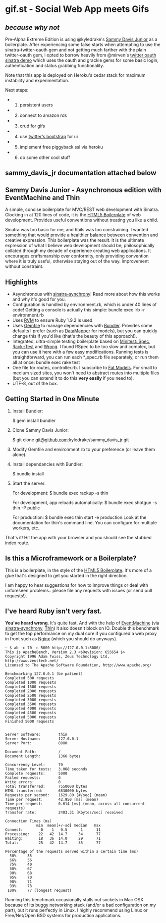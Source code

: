 gif.st - Social Web App meets Gifs
==================
_because why not_
---------------

Pre-Alpha Extreme Edition is using @kyledrake's [Sammy Davis Junior](https://github.com/kyledrake/sammy_davis_jr) as a boilerplate. After experiencing some false starts when attempting to use the sinatra-twitter-oauth gem and not getting much farther with the plain twitter-oauth gem, I opted to borrow heavily from @mirven's [twitter oauth sinatra demo](https://github.com/mirven/twitter-oauth-sinatra) which uses the oauth and grackle gems for some basic login, authentication and status grabbing functionality.

Note that this app is deployed on Heroku's cedar stack for maximum instability and experimentation.

Next steps:

* 1) persistent users
* 2) connect to amazon rds
* 3) crud for gifs
* 4) use [twitter's bootstrap](http://twitter.github.com/bootstrap/) for ui
* 5) implement free piggyback ssl via heroku
* 6) do some other cool stuff


sammy_davis_jr documentation attached below
---


Sammy Davis Junior - Asynchronous edition with EventMachine and Thin
--------------------------------------------------------------------

A simple, concise boilerplate for MVC/REST web development with Sinatra. Clocking in at 120 lines of code, it is the [HTML5 Boilerplate](http://html5boilerplate.com) of web development. Provides useful conventions without treating you like a child.

Sinatra was too basic for me, and Rails was too constraining. I wanted something that would provide a healthier balance between convention and creative expression. This boilerplate was the result. It is the ultimate expression of what I believe web development should be, philosophically collated through my decade of experience creating web applications. It encourages craftsmanship over conformity, only providing convention where it is truly useful, otherwise staying out of the way. Improvement without constraint.

Highlights
----------

* Asynchronous with [sinatra-synchrony](http://github.com/kyledrake/sinatra-synchrony)! Read more about how this works and why it's good for you.
* Configuration is handled by environment.rb, which is under 40 lines of code! Getting a console is actually this simple: bundle exec irb -r environment.rb
* Uses [RVM](https://rvm.beginrescueend.com) to ensure Ruby 1.9.2 is used.
* Uses [Gemfile](http://gembundler.com/man/gemfile.5.html) to manage dependencies with [Bundler](http://gembundler.com). Provides some defaults I prefer (such as [DataMapper](http://datamapper.org) for models), but you can quickly change this if you'd like (that's the beauty of this approach!).
* Integrated, ultra-simple testing boilerplate based on [Minitest::Spec](http://bfts.rubyforge.org/minitest/MiniTest/Spec.html), [Rack::Test](http://www.sinatrarb.com/testing.html) and [Wrong](http://github.com/sconover/wrong). I found RSpec to be too slow and complex, but you can use it here with a few easy modifications. Running tests is straightforward, you can run each *_spec.rb file separately, or run them all at once: bundle exec rake test
* One file for routes, controller.rb. I subscribe to [Fat Models](http://weblog.jamisbuck.org/2006/10/18/skinny-controller-fat-model). For small to medium sized sites, you won't need to abstract routes into multiple files (but you can extend it to do this __very easily__ if you need to).
* UTF-8, out of the box.

Getting Started in One Minute
-----------------------------

1) Install Bundler:

    $ gem install bundler

2) Clone Sammy Davis Junior:

    $ git clone git@github.com:kyledrake/sammy_davis_jr.git

3) Modify Gemfile and environment.rb to your preference (or leave them alone).

4) Install dependancies with Bundler:

    $ bundle install

5) Start the server:

    For development:
    $ bundle exec rackup -s thin

    For development, app reloads automatically:
    $ bundle exec shotgun -s thin -P public

    For production:
    $ bundle exec thin start -e production
    Look at the documentation for thin's command line. You can configure for multiple workers, etc..

That's it! Hit the app with your browser and you should see the stubbed index route.

Is this a Microframework or a Boilerplate?
------------------------------------------

This is a boilerplate, in the style of the [HTML5 Boilerplate](http://html5boilerplate.com). It's more of a glue that's designed to get you started in the right direction.

I am happy to hear suggestions for how to improve things or deal with unforeseen problems.. please file any requests with issues (or send pull requests!).

I've heard Ruby isn't very fast.
----------------------------------------

__You've heard wrong__. It's quite fast. And with the help of [EventMachine](http://rubyeventmachine.com) (via [sinatra-synchrony](http://github.com/kyledrake/sinatra-synchrony), [Thin](http://code.macournoyer.com/thin)) it also doesn't block on IO. Double this benchmark to get the top performance on my dual core if you configured a web proxy in front such as [Nginx](http://nginx.org) (which you should do anyways).

    ~ $ ab -c 70 -n 5000 http://127.0.0.1:8080/
    This is ApacheBench, Version 2.3 <$Revision: 655654 $>
    Copyright 1996 Adam Twiss, Zeus Technology Ltd, http://www.zeustech.net/
    Licensed to The Apache Software Foundation, http://www.apache.org/

    Benchmarking 127.0.0.1 (be patient)
    Completed 500 requests
    Completed 1000 requests
    Completed 1500 requests
    Completed 2000 requests
    Completed 2500 requests
    Completed 3000 requests
    Completed 3500 requests
    Completed 4000 requests
    Completed 4500 requests
    Completed 5000 requests
    Finished 5000 requests


    Server Software:        thin
    Server Hostname:        127.0.0.1
    Server Port:            8080

    Document Path:          /
    Document Length:        1366 bytes

    Concurrency Level:      70
    Time taken for tests:   3.068 seconds
    Complete requests:      5000
    Failed requests:        0
    Write errors:           0
    Total transferred:      7550000 bytes
    HTML transferred:       6830000 bytes
    Requests per second:    1629.80 [#/sec] (mean)
    Time per request:       42.950 [ms] (mean)
    Time per request:       0.614 [ms] (mean, across all concurrent requests)
    Transfer rate:          2403.31 [Kbytes/sec] received

    Connection Times (ms)
                  min  mean[+/-sd] median   max
    Connect:        0    1   0.5      1      11
    Processing:    22   42  14.7     34      77
    Waiting:       18   36  14.0     29      71
    Total:         25   42  14.7     35      77

    Percentage of the requests served within a certain time (ms)
      50%     35
      66%     36
      75%     40
      80%     67
      90%     68
      95%     70
      98%     71
      99%     73
     100%     77 (longest request)

Running this benchmark occasionally stalls out sockets in Mac OSX because of its buggy networking stack (and/or a bad configuration on my part), but it runs perfectly in Linux. I highly recommend using Linux or Free/Net/Open BSD systems for production applications.
